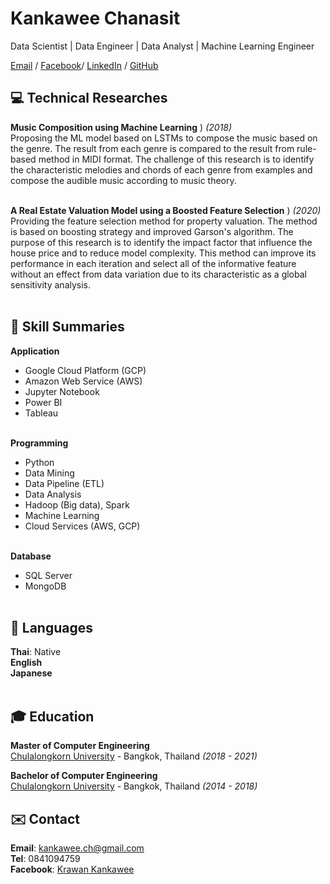 # Kankawee Chanasit

Data Scientist | Data Engineer | Data Analyst | Machine Learning Engineer <br>

[Email](mailto:kankawee.ch@gmail.com) / [Facebook](https://www.facebook.com/k.kankawee)/ [LinkedIn](https://www.linkedin.com/in/kankawee-chanasit-a4b715194/) / [GitHub](https://github.com/Zosmex/)

## 💻 Technical Researches

**Music Composition using Machine Learning** ) _(2018)_ <br>
  Proposing the ML model based on LSTMs to compose the music based on the genre. The result from each genre is compared to the result from rule-based method in MIDI format. The challenge of this research is to identify the characteristic melodies and chords of each genre from examples and compose the audible music according to music theory.
  <br><br>
  
**A Real Estate Valuation Model using a Boosted Feature Selection** ) _(2020)_ <br>
  Providing the feature selection method for property valuation. The method is based on boosting strategy and improved Garson's algorithm. The purpose of this research is to identify the impact factor that influence the house price and to reduce model complexity. This method can improve its performance in each iteration and select all of the informative feature without an effect from data variation due to its characteristic as a global sensitivity analysis.
  <br><br>

## 📌 Skill Summaries

**Application** <br>
  - Google Cloud Platform (GCP)
  - Amazon Web Service (AWS)
  - Jupyter Notebook
  - Power BI
  - Tableau
  <br><br>

**Programming** <br>
  - Python
  - Data Mining
  - Data Pipeline (ETL)
  - Data Analysis
  - Hadoop (Big data), Spark
  - Machine Learning 
  - Cloud Services (AWS, GCP)
  <br><br>
  
**Database** <br>
  - SQL Server
  - MongoDB
  <br><br>

## 💬 Languages

**Thai**: Native <br>
**English** <br>
**Japanese**
<br><br>

## 🎓 Education

**Master of Computer Engineering** <br>
[Chulalongkorn University](https://www.chula.ac.th/) - Bangkok, Thailand _(2018 - 2021)_

**Bachelor of Computer Engineering** <br>
[Chulalongkorn University](https://www.chula.ac.th/) - Bangkok, Thailand _(2014 - 2018)_

## ✉️ Contact
**Email**: [kankawee.ch@gmail.com](mailto:kankawee.ch@gmail.com) <br>
**Tel**: 0841094759 <br>
**Facebook**: [Krawan Kankawee](https://www.facebook.com/k.kankawee) <br>
